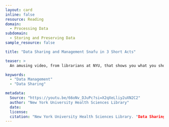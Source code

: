 ```yaml
---
layout: card
inline: false
resource: Reading
domain:
  - Processing Data
subdomain:
  - Storing and Preserving Data
sample_resource: false

title: "Data Sharing and Management Snafu in 3 Short Acts"

teaser: >
  An amusing video, from librarians at NYU, that shows you what you should NOT do, and why data management is important. Topics include storage, documentation, and file formats.

keywords:
  - "Data Management"
  - "Data Sharing"

metadata:
  Source: "https://youtu.be/66oNv_DJuPc?si=X2qXeLliy2uXN2C2"
  author: "New York University Health Sciences Library"
  date: 
  license: 
  citation: "New York University Health Sciences Library. "Data Sharing and Management Snafu in 3 Short Acts." https://youtu.be/66oNv_DJuPc?si=X2qXeLliy2uXN2C2. Accessed 4 December 2024."
---
```

